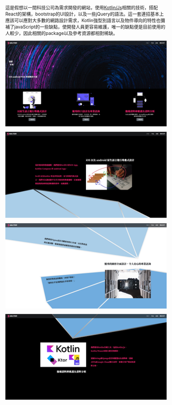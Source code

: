 這是假想以一間科技公司為需求開發的網站，使用[Kotlin/Js](https://kotlinlang.org/docs/js-overview.html)相關的技術，搭配React的架構，bootstrap的UI設計，以及一些jQuery的語法。這一套連招基本上應該可以應對大多數的網路設計需求，Kotlin強型別語言以及物件導向的特性也彌補了javaScript的一些缺點，使開發人員更容易維護，唯一的缺點便是目前使用的人較少，因此相關的package以及參考資源都相對稀缺。


![網站封面](images/封面.jpg)

![網站1](images/第一頁.jpg)

![網站2](images/第二頁.jpg)

![網站3](images/第三頁.jpg)